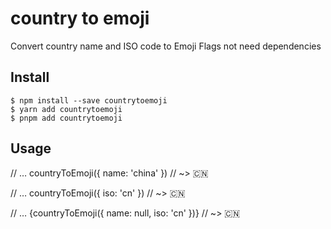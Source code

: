 # country to emoji
Convert country name and ISO code to Emoji Flags not need dependencies

## Install

```
$ npm install --save countrytoemoji
$ yarn add countrytoemoji
$ pnpm add countrytoemoji
```
## Usage

// …
countryToEmoji({ name: 'china' })
// ~> 🇨🇳


// …
countryToEmoji({ iso: 'cn' })
// ~> 🇨🇳

// …
 {countryToEmoji({ name: null, iso: 'cn'  })}
// ~> 🇨🇳
